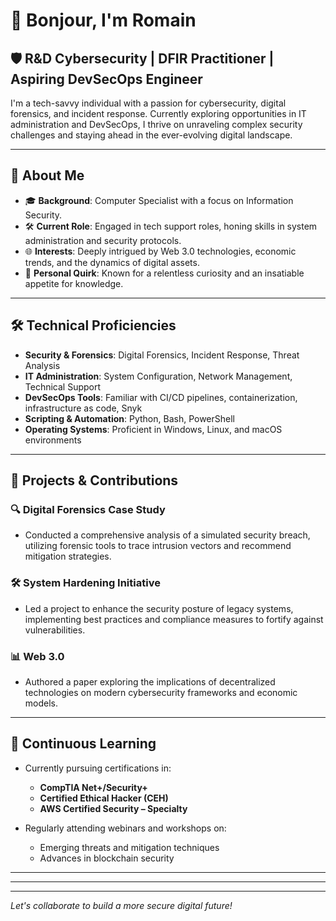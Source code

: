 # 👋 Bonjour, I'm Romain

## 🛡️ R&D Cybersecurity  | DFIR Practitioner | Aspiring DevSecOps Engineer

I'm a tech-savvy individual with a passion for cybersecurity, digital forensics, and incident response. Currently exploring opportunities in IT administration and DevSecOps, I thrive on unraveling complex security challenges and staying ahead in the ever-evolving digital landscape.

---

## 🧠 About Me

- 🎓 **Background**: Computer Specialist with a focus on Information Security.
- 🛠️ **Current Role**: Engaged in tech support roles, honing skills in system administration and security protocols.
- 🌐 **Interests**: Deeply intrigued by Web 3.0 technologies, economic trends, and the dynamics of digital assets.
- 🧩 **Personal Quirk**: Known for a relentless curiosity and an insatiable appetite for knowledge.

---

## 🛠️ Technical Proficiencies

- **Security & Forensics**: Digital Forensics, Incident Response, Threat Analysis
- **IT Administration**: System Configuration, Network Management, Technical Support
- **DevSecOps Tools**: Familiar with CI/CD pipelines, containerization, infrastructure as code, Snyk
- **Scripting & Automation**: Python, Bash, PowerShell
- **Operating Systems**: Proficient in Windows, Linux, and macOS environments

---

## 🚀 Projects & Contributions

### 🔍 Digital Forensics Case Study
- Conducted a comprehensive analysis of a simulated security breach, utilizing forensic tools to trace intrusion vectors and recommend mitigation strategies.

### 🛠️ System Hardening Initiative
- Led a project to enhance the security posture of legacy systems, implementing best practices and compliance measures to fortify against vulnerabilities.

### 📊 Web 3.0 
- Authored a paper exploring the implications of decentralized technologies on modern cybersecurity frameworks and economic models.



---

## 🌱 Continuous Learning

- Currently pursuing certifications in:
  - **CompTIA Net+/Security+**
  - **Certified Ethical Hacker (CEH)**
  - **AWS Certified Security – Specialty**

- Regularly attending webinars and workshops on:
  - Emerging threats and mitigation techniques
  - Advances in blockchain security

---


---
---

*Let's collaborate to build a more secure digital future!*
